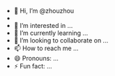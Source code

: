 - 👋 Hi, I’m @zhouzhou
- 
- 👀 I’m interested in ...
- 🌱 I’m currently learning ...
- 💞️ I’m looking to collaborate on ...
- 📫 How to reach me ...
- 😄 Pronouns: ...
- ⚡ Fun fact: ...

<!---
poriage/poriage is a ✨ special ✨ repository because its `README.md` (this file) appears on your GitHub profile.
You can click the Preview link to take a look at your changes.
--->
